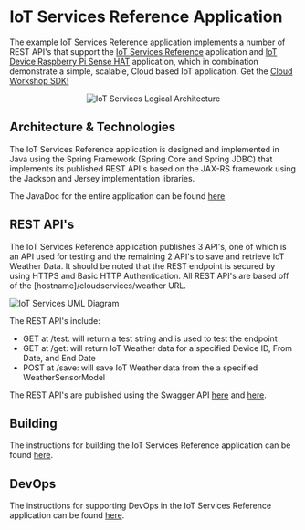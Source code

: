 **IoT Services Reference Application**
==================
The example IoT Services Reference application implements a number of REST API's that support the [IoT Services Reference](https://github.com/markreha/cloudservices/blob/master/README.md) application and [IoT Device Raspberry Pi Sense HAT](https://github.com/markreha/cloudpi/blob/master/README.md) application, which in combination demonstrate a simple, scalable, Cloud based IoT application. Get the [Cloud Workshop SDK!](https://github.com/markreha/cloudworkshop/blob/master/README.md)

<p align="center">
	<img src="https://github.com/markreha/cloudworkshop/raw/master/sdk/docs/architecture/images/iotservices.png" alt="IoT Services Logical Architecture"/>
</p>

Architecture & Technologies
--------
The IoT Services Reference application is designed and implemented in Java using the Spring Framework (Spring Core and Spring JDBC) that implements its published REST API's based on the JAX-RS framework using the Jackson and Jersey implementation libraries.

The JavaDoc for the entire application can be found [here](http://htmlpreview.github.com/?https://github.com/markreha/cloudworkshop/blob/master/sdk/docs/javadoc/overview-summary.html)

REST API's
--------
The IoT Services Reference application publishes 3 API's, one of which is an API used for testing and the remaining 2 API's to save and retrieve IoT Weather Data. It should be noted that the REST endpoint is secured by using HTTPS and Basic HTTP Authentication. All REST API's are based off of the [hostname]/cloudservices/weather URL.

![IoT Services UML Diagram](https://github.com/markreha/cloudworkshop/raw/master/sdk/docs/architecture/images/iotrestservice.png)

The REST API's include:

 - GET at /test: will return a test string and is used to test the endpoint
 - GET at /get: will return IoT Weather data for a specified Device ID, From Date, and End Date
 - POST at /save: will save IoT Weather data from the a specified WeatherSensorModel

The REST API's are published using the Swagger API [here](https://markreha.github.io/cloudworkshop/sdk/docs/swagger/site/index.html) and [here](https://markreha.github.io/cloudworkshop/sdk/docs/swagger/index.html).

Building
--------
The instructions for building the IoT Services Reference application can be found [here](https://github.com/markreha/cloudworkshop/blob/master/sdk/docs/development/README.md).

DevOps
--------
The instructions for supporting DevOps in the IoT Services Reference application can be found [here](https://github.com/markreha/cloudworkshop/blob/master/sdk/docs/devops/README.md).


